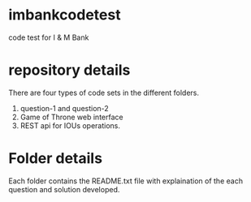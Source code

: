 # imbankcodetest
code test for I &amp; M Bank

# repository details
There are four types of code sets in the different folders.
1. question-1 and question-2
2. Game of Throne web interface
3. REST api for IOUs operations.

# Folder details
Each folder contains the README.txt file with explaination of the each question and solution developed.

